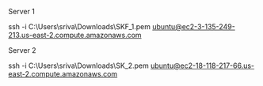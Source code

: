 Server 1

ssh -i C:\Users\sriva\Downloads\SKF_1.pem ubuntu@ec2-3-135-249-213.us-east-2.compute.amazonaws.com

Server 2

ssh -i C:\Users\sriva\Downloads\SK_2.pem ubuntu@ec2-18-118-217-66.us-east-2.compute.amazonaws.com

